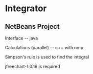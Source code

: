 # Integrator
## NetBeans Project

Interface -- java

Calculations (parallel) -- c++ with omp

Simpson's rule is used to find the integral

jfreechart-1.0.19 is required
